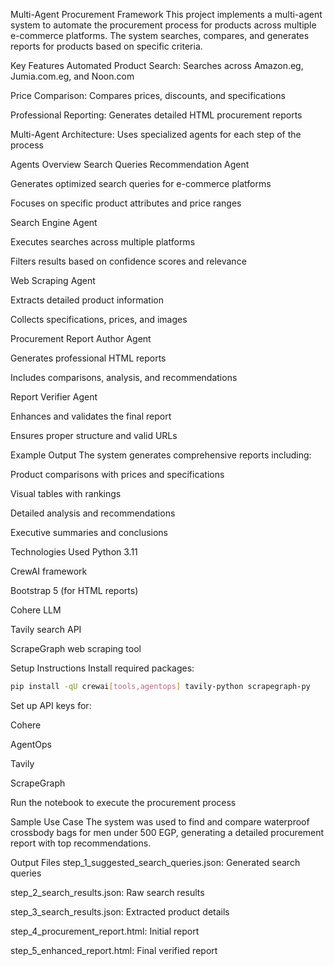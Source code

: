 Multi-Agent Procurement Framework
This project implements a multi-agent system to automate the procurement process for products across multiple e-commerce platforms. The system searches, compares, and generates reports for products based on specific criteria.

Key Features
Automated Product Search: Searches across Amazon.eg, Jumia.com.eg, and Noon.com

Price Comparison: Compares prices, discounts, and specifications

Professional Reporting: Generates detailed HTML procurement reports

Multi-Agent Architecture: Uses specialized agents for each step of the process

Agents Overview
Search Queries Recommendation Agent

Generates optimized search queries for e-commerce platforms

Focuses on specific product attributes and price ranges

Search Engine Agent

Executes searches across multiple platforms

Filters results based on confidence scores and relevance

Web Scraping Agent

Extracts detailed product information

Collects specifications, prices, and images

Procurement Report Author Agent

Generates professional HTML reports

Includes comparisons, analysis, and recommendations

Report Verifier Agent

Enhances and validates the final report

Ensures proper structure and valid URLs

Example Output
The system generates comprehensive reports including:

Product comparisons with prices and specifications

Visual tables with rankings

Detailed analysis and recommendations

Executive summaries and conclusions

Technologies Used
Python 3.11

CrewAI framework

Bootstrap 5 (for HTML reports)

Cohere LLM

Tavily search API

ScrapeGraph web scraping tool

Setup Instructions
Install required packages:
``` bash
pip install -qU crewai[tools,agentops] tavily-python scrapegraph-py
```
Set up API keys for:

Cohere

AgentOps

Tavily

ScrapeGraph

Run the notebook to execute the procurement process

Sample Use Case
The system was used to find and compare waterproof crossbody bags for men under 500 EGP, generating a detailed procurement report with top recommendations.

Output Files
step_1_suggested_search_queries.json: Generated search queries

step_2_search_results.json: Raw search results

step_3_search_results.json: Extracted product details

step_4_procurement_report.html: Initial report

step_5_enhanced_report.html: Final verified report
